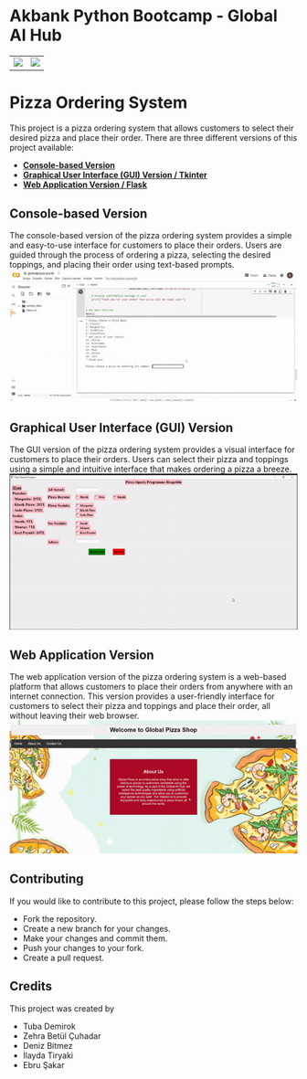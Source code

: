 # **Akbank Python Bootcamp - Global AI Hub**
<table><tr>
<td> <img src="https://globalaihub.com/wp-content/uploads/2021/07/globalaihub-logo-1-1024x424.png" width="200""/> </td>
<td> <img src="https://w7.pngwing.com/pngs/973/59/png-transparent-akbank-hd-logo.png" width="200""/> </td>
</tr></table>

# Pizza Ordering System
This project is a pizza ordering system that allows customers to select their desired pizza and place their order. There are three different versions of this project available:

- [**Console-based Version**](https://github.com/ebrusakar/Akbank-Python-Bootcamp/blob/main/Console-based%20Version/globalpizza.ipynb)
- [**Graphical User Interface (GUI) Version / Tkinter**](https://github.com/ebrusakar/Akbank-Python-Bootcamp/blob/main/GUI%20Version/tk.py)
- [**Web Application Version / Flask**](https://github.com/ebrusakar/Akbank-Python-Bootcamp/blob/main/Web%20Application%20Version/main.py)

## Console-based Version
The console-based version of the pizza ordering system provides a simple and easy-to-use interface for customers to place their orders. Users are guided through the process of ordering a pizza, selecting the desired toppings, and placing their order using text-based prompts.
![](https://github.com/ebrusakar/Akbank-Python-Bootcamp/blob/main/console.gif)

## Graphical User Interface (GUI) Version
The GUI version of the pizza ordering system provides a visual interface for customers to place their orders. Users can select their pizza and toppings using a simple and intuitive interface that makes ordering a pizza a breeze.
![](https://github.com/ebrusakar/Akbank-Python-Bootcamp/blob/main/gui.gif)


## Web Application Version
The web application version of the pizza ordering system is a web-based platform that allows customers to place their orders from anywhere with an internet connection. This version provides a user-friendly interface for customers to select their pizza and toppings and place their order, all without leaving their web browser.<br>
![](https://github.com/ebrusakar/Akbank-Python-Bootcamp/blob/main/web.gif)


## Contributing
If you would like to contribute to this project, please follow the steps below:

- Fork the repository.
- Create a new branch for your changes.
- Make your changes and commit them.
- Push your changes to your fork.
- Create a pull request.

## Credits
This project was created by 
- Tuba Demirok
- Zehra Betül Çuhadar
- Deniz Bitmez
- İlayda Tiryaki
- Ebru Şakar


